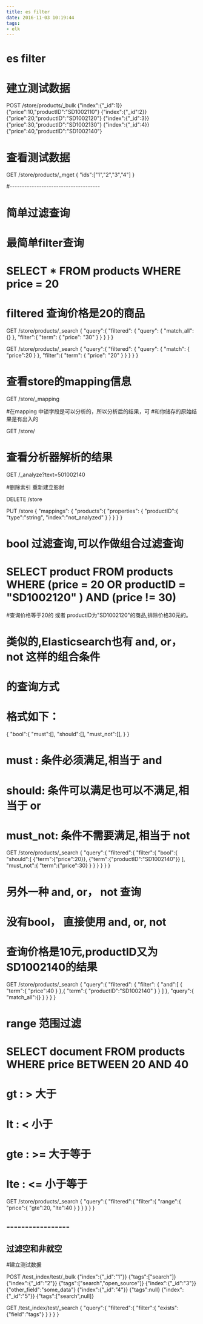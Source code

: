 ```yaml
---
title: es filter
date: 2016-11-03 10:19:44
tags: 
- elk
---
```

# es filter
<!-- more -->
# 建立测试数据

POST /store/products/_bulk
{"index":{"_id":1}}
{"price":10,"productID":"SD1002110"}
{"index":{"_id":2}}
{"price":20,"productID":"SD1002120"}
{"index":{"_id":3}}
{"price":30,"productID":"SD1002130"}
{"index":{"_id":4}}
{"price":40,"productID":"SD1002140"}

# 查看测试数据
GET /store/products/_mget
{
  "ids":["1","2","3","4"]
}

#-------------------------------------
# 简单过滤查询

# 最简单filter查询
# SELECT * FROM products WHERE price = 20
# filtered 查询价格是20的商品

GET /store/products/_search
{
  "query":{
    "filtered": {
      "query": {
        "match_all": {}
      },
    "filter":{
      "term": {
        "price": "30"
        }
      }
    }
  }
}


GET /store/products/_search
{
  "query":{
    "filtered": {
      "query": {
        "match": {
          "price":20
        }
      },
    "filter":{
      "term": {
        "price": "20"
        }
      }
    }
  }
}

# 查看store的mapping信息

GET /store/_mapping

#在mapping 中锁字段是可以分析的，所以分析后的结果，可
#和你储存的原始结果是有出入的

GET /store/

# 查看分析器解析的结果
GET /_analyze?text=501002140



#删除索引 重新建立影射

DELETE /store

PUT /store
{
  "mappings": {
    "products":{
      "properties": {
        "productID":{
          "type":"string",
          "index":"not_analyzed"
        }
      }
    }
  }
}

# bool 过滤查询,可以作做组合过滤查询

# SELECT product FROM products WHERE (price = 20 OR productID = "SD1002120" ) AND (price != 30)

#查询价格等于20的 或者 productID为"SD1002120"的商品,排除价格30元的。

# 类似的,Elasticsearch也有 and, or，not 这样的组合条件
# 的查询方式

# 格式如下：
{
  "bool":{
    "must":[],
    "should":[],
    "must_not":[],
  }
}


# must : 条件必须满足,相当于 and
# should: 条件可以满足也可以不满足,相当于 or
# must_not: 条件不需要满足,相当于 not

GET /store/products/_search
{
  "query":{
    "filtered":{
      "filter":{
        "bool":{
          "should":[
            {"term":{"price":20}},
            {"term":{"productID":"SD1002140"}}
            ],
            "must_not":{
              "term":{"price":30}
            }
        }
      }
    }
  }
}


# 另外一种 and, or， not 查询
# 没有bool， 直接使用 and, or, not

# 查询价格是10元,productID又为SD1002140的结果

GET /store/products/_search
{
  "query":{
    "filtered": {
      "filter": {
        "and":[
        {
          "term":{
            "price":40
          }
        },{
          "term":{
            "productID":"SD1002140"
          }
        }
        ]
      },
      "query":{
        "match_all":{}
      }
    }
  }
}



# range 范围过滤
# SELECT document FROM products WHERE price BETWEEN 20 AND 40

# gt : > 大于
# lt : < 小于
# gte : >= 大于等于
# lte : <= 小于等于

GET /store/products/_search
{
  "query":{
    "filtered":{
      "filter":{
        "range":{
          "price":{
            "gte":20,
            "lte":40
          }
        }
      }
    }
  }
}

## -----------------
## 过滤空和非就空


#建立测试数据

POST /test_index/test/_bulk
{"index":{"_id":"1"}}
{"tags":["search"]}
{"index":{"_id":"2"}}
{"tags":["search","open_source"]}
{"index":{"_id":"3"}}
{"other_field":"some_data"}
{"index":{"_id":"4"}}
{"tags":null}
{"index":{"_id":"5"}}
{"tags":["search",null]}



GET /test_index/test/_search
{
  "query":{
    "filtered":{
      "filter":{
        "exists":{"field":"tags"}
      }
    }
  }
}











